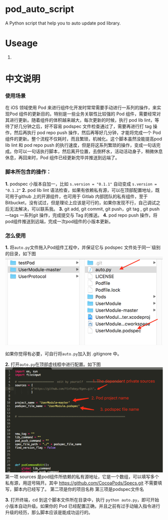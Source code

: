 # pod_auto_script
A Python script that help you to auto update pod library.

# Useage
1. 


# 中文说明

### 使用场景

在 iOS 领域使用 Pod 来进行组件化开发时常常需要手动进行一系列的操作，来实现Pod 组件的更新目的。特别是一些业务关联性比较强的 Pod 组件，需要经常对其进行更新。随着组件的体积越来越大，每次更新的时候，执行 pod lib lint，等待了好几分钟之后，好不容易 podspec 文件检查通过了，需要再进行打 tag 操作，然后再执行 pod repo push 操作，然后再等好几分钟，才能将完成一个 Pod 组件的更新。整个流程不仅耗时，而且繁琐，机械化。这个脚本虽然没能提高pod lib lint 和 pod repo push 的执行速度，但是将这系列繁琐的操作，变成一句话完成。你可以一句话执行脚本，然后离开位置，去倒杯水，活动活动身子，稍微休息休息，再回来时，Pod 组件已经更新完毕并推送到远端了。


### 脚本所包含的操作：
**1.** podspec 小版本自加一，比如
`s.version = "0.1.1"` 自动变成 `s.version = "0.1.2"`
**2.** pod lib lint 语法检查，如果有依赖私有源，可以在顶部配置地址，既可用于github 上的开源组件，也可用于 Gitlab 内部团队的私有组件，至于Bitbucket，没有试过，但是理论上应该是可行的，如果你发现不行，自己调试之后无法解决，可以联系我。
**3.** git add, git commit, git push，git tag , git push —tags 一系列git 操作，完成提交与 Tag 的推送。
**4.** pod repo push 操作，将pod组件推送到远端，完成一次pod组件的小版本更新。

### 怎么使用
**1.** 将`auto.py`文件拖入Pod组件工程中，并保证它与 podspec 文件处于同一`级别的目录，如下图
![](https://github.com/YinTokey/Blog_Posts/blob/master/pod_auto_script/1.png?raw=true)

如果你觉得有必要，可自行将`auto.py`加入到 .gitignore 中。

**2.** 打开`auto.py`在顶部虚线框中进行配置。如下图
![](https://github.com/YinTokey/Blog_Posts/blob/master/pod_auto_script/2.png?raw=true)
第一项 sources 是pod组件所依赖的私有源地址，它是一个数组，可以填写多个私有源，用逗号隔开。其中 https://github.com/CocoaPods/Specs.git 不需要填写，脚本内已经写了。
第二项是你的项目名称
第三项是podspec文件名

**3.** 打开终端，cd 到这个脚本文件所在目录中，执行 `python auto.py`，即可开始小版本自动升级。如果你的 Pod 已经配置正确，并且之前有过手动输入指令进行升级的经历，那么脚本应该是能成功运行的。

